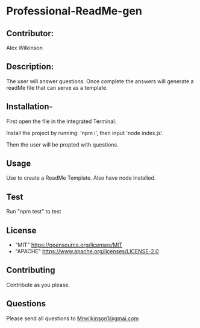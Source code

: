 # Professional-ReadMe-gen

## Contributor:

Alex Wilkinson

## Description:

The user will answer questions. Once complete the answers will generate a readMe file that can serve as a template.

## Installation-

First open the file in the integrated Terminal.  

Install the project by running: 'npm i', then input 'node index.js'.

Then the user will be propted with questions.

## Usage

Use to create a ReadMe Template. Also have node Installed.

## Test

Run "npm test" to test

## License

- "MIT" https://opensource.org/licenses/MIT 
- "APACHE" https://www.apache.org/licenses/LICENSE-2.0

## Contributing

Contribute as you please.

## Questions

Please send all questions to Mrwilkinson1@gmai.com
